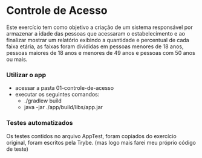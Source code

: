 # Controle de Acesso

  Este exercício tem como objetivo a criação de um sistema responsável por
armazenar a idade das pessoas que acessaram o estabelecimento e ao finalizar mostrar um
relatório exibindo a quantidade e percentual de cada faixa etária, as faixas foram
divididas em pessoas menores de 18 anos, pessoas maiores de 18 anos e menores de 49 anos
e pessoas com 50 anos ou mais.

### Utilizar o app
  - acessar a pasta 01-controle-de-acesso
  - executar os seguintes comandos:
    - ./gradlew build
    - java -jar ./app/build/libs/app.jar

### Testes automatizados
  Os testes contidos no arquivo AppTest, foram copiados do exercício original,
foram escritos pela Trybe. (mas logo mais farei meu próprio código de teste) 
